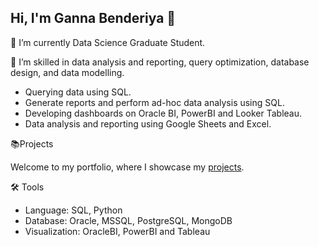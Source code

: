 ## Hi, I'm Ganna Benderiya 👋
🔭 I’m currently Data Science Graduate Student.

🌱 I’m skilled in data analysis and reporting, query optimization, database design, and data modelling.

- Querying data using SQL.
- Generate reports and perform ad-hoc data analysis using SQL.
- Developing dashboards on Oracle BI, PowerBI and Looker Tableau.
- Data analysis and reporting using Google Sheets and Excel.
  
📚Projects

Welcome to my portfolio, where I showcase my [projects](portfolio/README.md).

🛠️ Tools
- Language: SQL, Python
- Database: Oracle, MSSQL, PostgreSQL, MongoDB
- Visualization: OracleBI, PowerBI and Tableau
